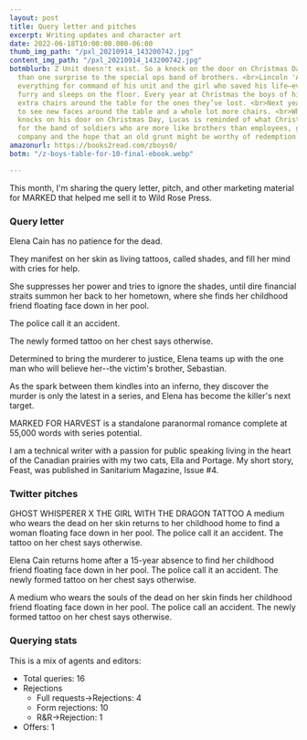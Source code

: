 ```yaml
---
layout: post
title: Query letter and pitches
excerpt: Writing updates and character art
date: 2022-06-18T10:00:00.000-06:00
thumb_img_path: "/pxl_20210914_143200742.jpg"
content_img_path: "/pxl_20210914_143200742.jpg"
botmblurb: Z Unit doesn't exist. So a knock on the door on Christmas Day brings more
  than one surprise to the special ops band of brothers. <br>Lincoln 'Ace' Kelly has traded
  everything for command of his unit and the girl who saved his life—even if she's
  furry and sleeps on the floor. Every year at Christmas the boys of his unit put
  extra chairs around the table for the ones they’ve lost. <br>Next year, Lucas expects
  to see new faces around the table and a whole lot more chairs. <br>When Hadleigh Rawson
  knocks on his door on Christmas Day, Lucas is reminded of what Christmas is about—gratitude
  for the band of soldiers who are more like brothers than employees, good food, better
  company and the hope that an old grunt might be worthy of redemption and love.
amazonurl: https://books2read.com/zboys0/
botm: "/z-boys-table-for-10-final-ebook.webp"

---
```


This month, I'm sharing the query letter, pitch, and other marketing material for MARKED that helped me sell it to Wild Rose Press.

### Query letter

Elena Cain has no patience for the dead. 

They manifest on her skin as living tattoos, called shades, and fill her mind with cries for help.

She suppresses her power and tries to ignore the shades, until dire financial straits summon her back to her hometown, where she finds her childhood friend floating face down in her pool. 

The police call it an accident.

The newly formed tattoo on her chest says otherwise.

Determined to bring the murderer to justice, Elena teams up with the one man who will believe her--the victim's brother, Sebastian. 

As the spark between them kindles into an inferno, they discover the murder is only the latest in a series, and Elena has become the killer's next target.

MARKED FOR HARVEST is a standalone paranormal romance complete at 55,000 words with series potential. 

I am a technical writer with a passion for public speaking living in the heart of the Canadian prairies with my two cats, Ella and Portage. My short story, Feast, was published in Sanitarium Magazine, Issue #4.

### Twitter pitches

GHOST WHISPERER X THE GIRL WITH THE DRAGON TATTOO A medium who wears the dead on her skin returns to her childhood home to find a woman floating face down in her pool. The police call it an accident. The tattoo on her chest says otherwise.

Elena Cain returns home after a 15-year absence to find her childhood friend floating face down in her pool. The police call it an accident. The newly formed tattoo on her chest says otherwise.

A medium who wears the souls of the dead on her skin finds her childhood friend floating face down in her pool. The police call an accident. The newly formed tattoo on her chest says otherwise.

### Querying stats

This is a mix of agents and editors:

* Total queries: 16
* Rejections
  * Full requests->Rejections: 4
  * Form rejections: 10
  * R&R->Rejection: 1
* Offers: 1